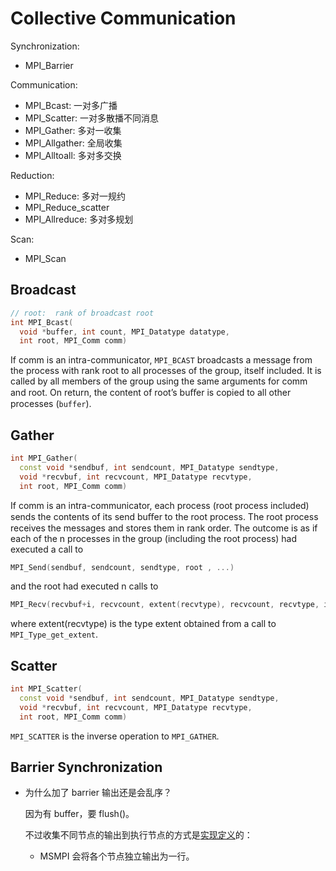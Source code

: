 # Collective Communication
Synchronization:
- MPI_Barrier

Communication:
- MPI_Bcast: 一对多广播
- MPI_Scatter: 一对多散播不同消息
- MPI_Gather: 多对一收集
- MPI_Allgather: 全局收集
- MPI_Alltoall: 多对多交换

Reduction:
- MPI_Reduce: 多对一规约
- MPI_Reduce_scatter
- MPI_Allreduce: 多对多规划

Scan:
- MPI_Scan

## Broadcast
```cpp
// root:  rank of broadcast root
int MPI_Bcast(
  void *buffer, int count, MPI_Datatype datatype,
  int root, MPI_Comm comm)
```
If comm is an intra-communicator, `MPI_BCAST` broadcasts a message from the process with rank root to all processes of the group, itself included. It is called by all members of the group using the same arguments for comm and root. On return, the content of root’s buﬀer is copied to all other processes (`buffer`).

## Gather
```cpp
int MPI_Gather(
  const void *sendbuf, int sendcount, MPI_Datatype sendtype,
  void *recvbuf, int recvcount, MPI_Datatype recvtype,
  int root, MPI_Comm comm)
```
If comm is an intra-communicator, each process (root process included) sends the contents of its send buﬀer to the root process. The root process receives the messages and stores them in rank order. The outcome is as if each of the n processes in the group (including the root process) had executed a call to
```c
MPI_Send(sendbuf, sendcount, sendtype, root , ...)
```
and the root had executed n calls to
```c
MPI_Recv(recvbuf+i, recvcount, extent(recvtype), recvcount, recvtype, i, ...)
```
where extent(recvtype) is the type extent obtained from a call to `MPI_Type_get_extent`.

## Scatter
```cpp
int MPI_Scatter(
  const void *sendbuf, int sendcount, MPI_Datatype sendtype,
  void *recvbuf, int recvcount, MPI_Datatype recvtype,
  int root, MPI_Comm comm)
```
`MPI_SCATTER` is the inverse operation to `MPI_GATHER`.

## Barrier Synchronization
- 为什么加了 barrier 输出还是会乱序？
  
  因为有 buffer，要 flush()。

  不过收集不同节点的输出到执行节点的方式是[实现定义](https://stackoverflow.com/questions/5305061/ordering-output-in-mpi)的：
  - MSMPI 会将各个节点独立输出为一行。